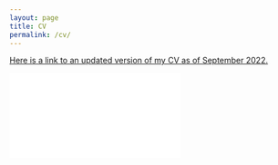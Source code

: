 ```yaml
---
layout: page
title: CV
permalink: /cv/
---
```


<a href="https://www.dropbox.com/s/2a35v7r8wh1o14m/2022_sept_Moore.pdf?dl=0" target="_blank"> Here is a link to an updated version of my CV as of September 2022.</a>


![CV](sarah-moore.github.io/images/2022_sept_Moore.pdf)
